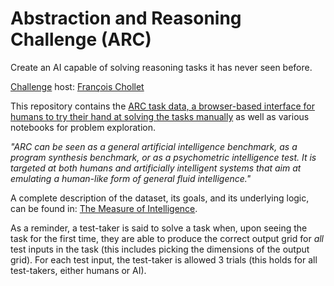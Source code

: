 # Abstraction and Reasoning Challenge (ARC)
Create an AI capable of solving reasoning tasks it has never seen before.

[Challenge](https://www.kaggle.com/c/abstraction-and-reasoning-challenge/overview) host: [François Chollet](https://github.com/fchollet/)

This repository contains the [ARC task data, a browser-based interface for humans to try their hand at solving the tasks manually](https://github.com/fchollet/ARC) as well as various notebooks for problem exploration.

*"ARC can be seen as a general artificial intelligence benchmark, as a program synthesis benchmark, or as a psychometric intelligence test. It is targeted at both humans and artificially intelligent systems that aim at emulating a human-like form of general fluid intelligence."*

A complete description of the dataset, its goals, and its underlying logic, can be found in: [The Measure of Intelligence](https://arxiv.org/abs/1911.01547).

As a reminder, a test-taker is said to solve a task when, upon seeing the task for the first time, they are able to produce the correct output grid for *all* test inputs in the task (this includes picking the dimensions of the output grid). For each test input, the test-taker is allowed 3 trials (this holds for all test-takers, either humans or AI).